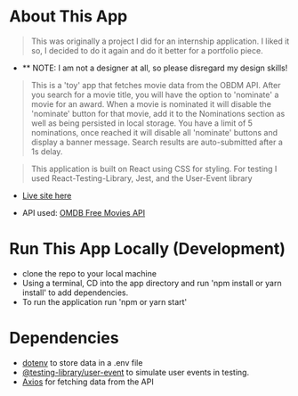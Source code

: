 # About This App
> This was originally a project I did for an internship application. I liked it so, I decided to do it again and do it better for a portfolio piece.

- ** NOTE: I am not a designer at all, so please disregard my design skills!

> This is a 'toy' app that fetches movie data from the OBDM API. After you search for a movie title, you will have the option to 'nominate' a movie for an award. When a movie is nominated it will disable the 'nominate' button for that movie, add it to the Nominations section as well as being persisted in local storage. You have a limit of 5 nominations, once reached it will disable all 'nominate' buttons and display a banner message. Search results are auto-submitted after a 1s delay.

> This application is built on React using CSS for styling. For testing I used React-Testing-Library, Jest, and the User-Event library

- [Live site here](https://movie-award-nominations.netlify.app/)

- API used: [OMDB Free Movies API](http://www.omdbapi.com/)

# Run This App Locally (Development)
- clone the repo to your local machine
- Using a terminal, CD into the app directory and run 'npm install or yarn install' to add dependencies.
- To run the application run 'npm or yarn start'

# Dependencies
- [dotenv](https://www.npmjs.com/package/dotenv) to store data in a .env file
- [@testing-library/user-event]() to simulate user events in testing.
- [Axios](https://www.npmjs.com/package/axios) for fetching data from the API